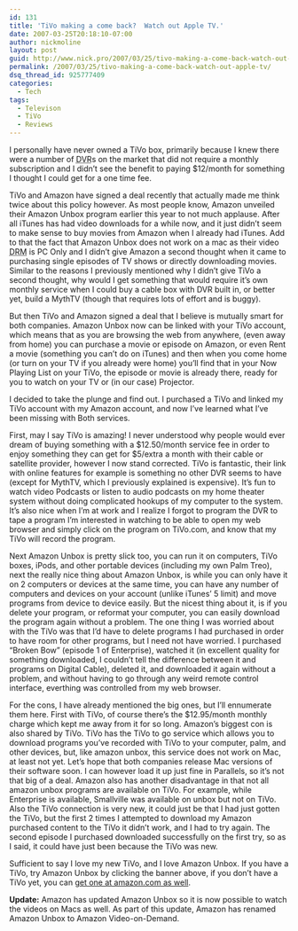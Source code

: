```yaml
---
id: 131
title: 'TiVo making a come back?  Watch out Apple TV.'
date: 2007-03-25T20:18:10-07:00
author: nickmoline
layout: post
guid: http://www.nick.pro/2007/03/25/tivo-making-a-come-back-watch-out-apple-tv/
permalink: /2007/03/25/tivo-making-a-come-back-watch-out-apple-tv/
dsq_thread_id: 925777409
categories:
  - Tech
tags:
  - Televison
  - TiVo
  - Reviews
---
```

I personally have never owned a TiVo box, primarily because I knew there were a number of <abbr title="Digital Video Recorder">DVR</abbr>s on the market that did not require a monthly subscription and I didn&#8217;t see the benefit to paying $12/month for something I thought I could get for a one time fee.

TiVo and Amazon have signed a deal recently that actually made me think twice about this policy however. As most people know, Amazon unveiled their Amazon Unbox program earlier this year to not much applause. After all iTunes has had video downloads for a while now, and it just didn&#8217;t seem to make sense to buy movies from Amazon when I already had iTunes. Add to that the fact that Amazon Unbox does not work on a mac as their video <abbr title="Digital Rights Management">DRM</abbr> is PC Only and I didn&#8217;t give Amazon a second thought when it came to purchasing single episodes of TV shows or directly downloading movies. Similar to the reasons I previously mentioned why I didn&#8217;t give TiVo a second thought, why would I get something that would require it&#8217;s own monthly service when I could buy a cable box with DVR built in, or better yet, build a MythTV (though that requires lots of effort and is buggy).

<!--more-->

But then TiVo and Amazon signed a deal that I believe is mutually smart for both companies. Amazon Unbox now can be linked with your TiVo account, which means that as you are browsing the web from anywhere, (even away from home) you can purchase a movie or episode on Amazon, or even Rent a movie (something you can&#8217;t do on iTunes) and then when you come home (or turn on your TV if you already were home) you&#8217;ll find that in your Now Playing List on your TiVo, the episode or movie is already there, ready for you to watch on your TV or (in our case) Projector.

I decided to take the plunge and find out. I purchased a TiVo and linked my TiVo account with my Amazon account, and now I&#8217;ve learned what I&#8217;ve been missing with Both services.

First, may I say TiVo is amazing! I never understood why people would ever dream of buying something with a $12.50/month service fee in order to enjoy something they can get for $5/extra a month with their cable or satellite provider, however I now stand corrected. TiVo is fantastic, their link with online features for example is something no other DVR seems to have (except for MythTV, which I previously explained is expensive). It&#8217;s fun to watch video Podcasts or listen to audio podcasts on my home theater system without doing complicated hookups of my computer to the system. It&#8217;s also nice when I&#8217;m at work and I realize I forgot to program the DVR to tape a program I&#8217;m interested in watching to be able to open my web browser and simply click on the program on TiVo.com, and know that my TiVo will record the program.

Next Amazon Unbox is pretty slick too, you can run it on computers, TiVo boxes, iPods, and other portable devices (including my own Palm Treo), next the really nice thing about Amazon Unbox, is while you can only have it on 2 computers or devices at the same time, you can have any number of computers and devices on your account (unlike iTunes&#8217; 5 limit) and move programs from device to device easily. But the nicest thing about it, is if you delete your program, or reformat your computer, you can easily download the program again without a problem. The one thing I was worried about with the TiVo was that I&#8217;d have to delete programs I had purchased in order to have room for other programs, but I need not have worried. I purchased &#8220;Broken Bow&#8221; (episode 1 of Enterprise), watched it (in excellent quality for something downloaded, I couldn&#8217;t tell the difference between it and programs on Digital Cable), deleted it, and downloaded it again without a problem, and without having to go through any weird remote control interface, everthing was controlled from my web browser.

For the cons, I have already mentioned the big ones, but I&#8217;ll ennumerate them here. First with TiVo, of course there&#8217;s the $12.95/month monthly charge which kept me away from it for so long. Amazon&#8217;s biggest con is also shared by TiVo. TiVo has the TiVo to go service which allows you to download programs you&#8217;ve recorded with TiVo to your computer, palm, and other devices, but, like amazon unbox, this service does not work on Mac, at least not yet. Let&#8217;s hope that both companies release Mac versions of their software soon. I can however load it up just fine in Parallels, so it&#8217;s not that big of a deal. Amazon also has another disadvantage in that not all amazon unbox programs are available on TiVo. For example, while Enterprise is available, Smallville was available on unbox but not on TiVo. Also the TiVo connection is very new, it could just be that I had just gotten the TiVo, but the first 2 times I attempted to download my Amazon purchased content to the TiVo it didn&#8217;t work, and I had to try again. The second episode I purchased downloaded successfully on the first try, so as I said, it could have just been because the TiVo was new.

Sufficient to say I love my new TiVo, and I love Amazon Unbox. If you have a TiVo, try Amazon Unbox by clicking the banner above, if you don&#8217;t have a TiVo yet, you can [get one at amazon.com as well](http://www.amazon.com/TiVo-TCD649080-Series2-Dual-Tuner-Recorder/dp/B000ER5G58%3FSubscriptionId%3D1XFK01HK9NZWGPENWGG2%26tag%3Dnickdotpro-20%26linkCode%3Dxm2%26camp%3D2025%26creative%3D165953%26creativeASIN%3DB000ER5G58).

**Update:** Amazon has updated Amazon Unbox so it is now possible to watch the videos on Macs as well. As part of this update, Amazon has renamed Amazon Unbox to Amazon Video-on-Demand.